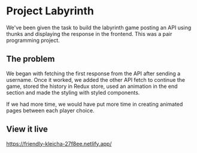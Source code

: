 # Project Labyrinth

We've been given the task to build the labyrinth game posting an API using thunks and displaying the response in the frontend. This was a pair programming project.

## The problem

We began with fetching the first response from the API after sending a username. Once it worked, we added the other API fetch to continue the game, stored the history in Redux store, used an animation in the end section and made the styling with styled components.

If we had more time, we would have put more time in creating animated pages between each player choice.

## View it live

https://friendly-kleicha-27f8ee.netlify.app/
